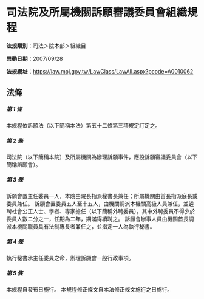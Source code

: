 # 司法院及所屬機關訴願審議委員會組織規程

**法規類別**：司法＞院本部＞組織目

**異動日期**：2007/09/28  

**法規網址**：https://law.moj.gov.tw/LawClass/LawAll.aspx?pcode=A0010062





## 法條
##### 第 1 條
本規程依訴願法（以下簡稱本法）第五十二條第三項規定訂定之。

##### 第 2 條
司法院（以下簡稱本院）及所屬機關為辦理訴願事件，應設訴願審議委員會（以下簡稱訴願會）。

##### 第 3 條
訴願會置主任委員一人，本院由院長指派秘書長兼任；所屬機關由首長指派庭長或委員兼任。
訴願會置委員五人至十五人，由機關調派本機關高級人員兼任，並遴聘社會公正人士、學者、專家擔任（以下簡稱外聘委員）。其中外聘委員不得少於委員人數二分之一，任期為二年，期滿得續聘之。
訴願會辦事人員由機關首長調派本機關職員具有法制專長者兼任之，並指定一人為執行秘書。

##### 第 4 條
執行秘書承主任委員之命，辦理訴願會一般行政事項。

##### 第 5 條
本規程自發布日施行。
本規程修正條文自本法修正條文施行之日施行。


